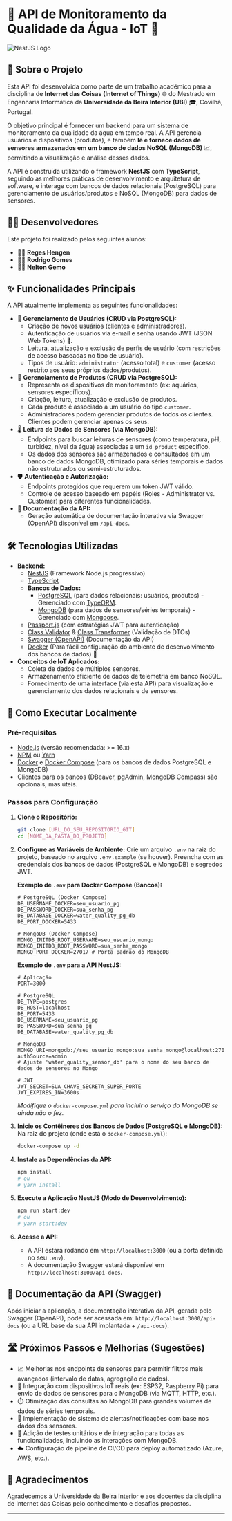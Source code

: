 # 🌊 API de Monitoramento da Qualidade da Água - IoT 🐠

![NestJS Logo](https://nestjs.com/img/logo_text.svg)

## 📝 Sobre o Projeto

Esta API foi desenvolvida como parte de um trabalho acadêmico para a disciplina de **Internet das Coisas (Internet of Things)** 🌐 do Mestrado em Engenharia Informática da **Universidade da Beira Interior (UBI)** 🎓, Covilhã, Portugal.

O objetivo principal é fornecer um backend para um sistema de monitoramento da qualidade da água em tempo real. A API gerencia usuários e dispositivos (produtos), e também **lê e fornece dados de sensores armazenados em um banco de dados NoSQL (MongoDB)** 📈, permitindo a visualização e análise desses dados.

A API é construída utilizando o framework **NestJS** com **TypeScript**, seguindo as melhores práticas de desenvolvimento e arquitetura de software, e interage com bancos de dados relacionais (PostgreSQL) para gerenciamento de usuários/produtos e NoSQL (MongoDB) para dados de sensores.

## 🧑‍💻 Desenvolvedores

Este projeto foi realizado pelos seguintes alunos:

*   👨‍💻 **Reges Hengen**
*   👨‍💻 **Rodrigo Gomes**
*   👨‍💻 **Nelton Gemo**

## ✨ Funcionalidades Principais

A API atualmente implementa as seguintes funcionalidades:

*   👤 **Gerenciamento de Usuários (CRUD via PostgreSQL):**
    *   Criação de novos usuários (clientes e administradores).
    *   Autenticação de usuários via e-mail e senha usando JWT (JSON Web Tokens) 🔑.
    *   Leitura, atualização e exclusão de perfis de usuário (com restrições de acesso baseadas no tipo de usuário).
    *   Tipos de usuário: `administrator` (acesso total) e `customer` (acesso restrito aos seus próprios dados/produtos).
*   🐠 **Gerenciamento de Produtos (CRUD via PostgreSQL):**
    *   Representa os dispositivos de monitoramento (ex: aquários, sensores específicos).
    *   Criação, leitura, atualização e exclusão de produtos.
    *   Cada produto é associado a um usuário do tipo `customer`.
    *   Administradores podem gerenciar produtos de todos os clientes. Clientes podem gerenciar apenas os seus.
*   🌡️ **Leitura de Dados de Sensores (via MongoDB):**
    *   Endpoints para buscar leituras de sensores (como temperatura, pH, turbidez, nível da água) associadas a um `id_product` específico.
    *   Os dados dos sensores são armazenados e consultados em um banco de dados MongoDB, otimizado para séries temporais e dados não estruturados ou semi-estruturados.
*   🛡️ **Autenticação e Autorização:**
    *   Endpoints protegidos que requerem um token JWT válido.
    *   Controle de acesso baseado em papéis (Roles - Administrator vs. Customer) para diferentes funcionalidades.
*   📄 **Documentação da API:**
    *   Geração automática de documentação interativa via Swagger (OpenAPI) disponível em `/api-docs`.

## 🛠️ Tecnologias Utilizadas

*   **Backend:**
    *   [NestJS](https://nestjs.com/) (Framework Node.js progressivo)
    *   [TypeScript](https://www.typescriptlang.org/)
    *   **Bancos de Dados:**
        *   [PostgreSQL](https://www.postgresql.org/) (para dados relacionais: usuários, produtos) - Gerenciado com [TypeORM](https://typeorm.io/).
        *   [MongoDB](https://www.mongodb.com/) (para dados de sensores/séries temporais) - Gerenciado com [Mongoose](https://mongoosejs.com/).
    *   [Passport.js](http://www.passportjs.org/) (com estratégias JWT para autenticação)
    *   [Class Validator](https://github.com/typestack/class-validator) & [Class Transformer](https://github.com/typestack/class-transformer) (Validação de DTOs)
    *   [Swagger (OpenAPI)](https://swagger.io/) (Documentação da API)
    *   [Docker](https://www.docker.com/) (Para fácil configuração do ambiente de desenvolvimento dos bancos de dados) 🐳
*   **Conceitos de IoT Aplicados:**
    *   Coleta de dados de múltiplos sensores.
    *   Armazenamento eficiente de dados de telemetria em banco NoSQL.
    *   Fornecimento de uma interface (via esta API) para visualização e gerenciamento dos dados relacionais e de sensores.

## 🚀 Como Executar Localmente

### Pré-requisitos

*   [Node.js](https://nodejs.org/) (versão recomendada: >= 16.x)
*   [NPM](https://www.npmjs.com/) ou [Yarn](https://yarnpkg.com/)
*   [Docker](https://www.docker.com/) e [Docker Compose](https://docs.docker.com/compose/) (para os bancos de dados PostgreSQL e MongoDB)
*   Clientes para os bancos (DBeaver, pgAdmin, MongoDB Compass) são opcionais, mas úteis.

### Passos para Configuração

1.  **Clone o Repositório:**
    ```bash
    git clone [URL_DO_SEU_REPOSITORIO_GIT]
    cd [NOME_DA_PASTA_DO_PROJETO]
    ```

2.  **Configure as Variáveis de Ambiente:**
    Crie um arquivo `.env` na raiz do projeto, baseado no arquivo `.env.example` (se houver). Preencha com as credenciais dos bancos de dados (PostgreSQL e MongoDB) e segredos JWT.

    **Exemplo de `.env` para Docker Compose (Bancos):**
    ```env
    # PostgreSQL (Docker Compose)
    DB_USERNAME_DOCKER=seu_usuario_pg
    DB_PASSWORD_DOCKER=sua_senha_pg
    DB_DATABASE_DOCKER=water_quality_pg_db
    DB_PORT_DOCKER=5433

    # MongoDB (Docker Compose)
    MONGO_INITDB_ROOT_USERNAME=seu_usuario_mongo
    MONGO_INITDB_ROOT_PASSWORD=sua_senha_mongo
    MONGO_PORT_DOCKER=27017 # Porta padrão do MongoDB
    ```

    **Exemplo de `.env` para a API NestJS:**
    ```env
    # Aplicação
    PORT=3000

    # PostgreSQL
    DB_TYPE=postgres
    DB_HOST=localhost
    DB_PORT=5433
    DB_USERNAME=seu_usuario_pg
    DB_PASSWORD=sua_senha_pg
    DB_DATABASE=water_quality_pg_db

    # MongoDB
    MONGO_URI=mongodb://seu_usuario_mongo:sua_senha_mongo@localhost:27017/water_quality_sensor_db?authSource=admin
    # Ajuste 'water_quality_sensor_db' para o nome do seu banco de dados de sensores no Mongo

    # JWT
    JWT_SECRET=SUA_CHAVE_SECRETA_SUPER_FORTE
    JWT_EXPIRES_IN=3600s
    ```
    *Modifique o `docker-compose.yml` para incluir o serviço do MongoDB se ainda não o fez.*

3.  **Inicie os Contêineres dos Bancos de Dados (PostgreSQL e MongoDB):**
    Na raiz do projeto (onde está o `docker-compose.yml`):
    ```bash
    docker-compose up -d
    ```

4.  **Instale as Dependências da API:**
    ```bash
    npm install
    # ou
    # yarn install
    ```

5.  **Execute a Aplicação NestJS (Modo de Desenvolvimento):**
    ```bash
    npm run start:dev
    # ou
    # yarn start:dev
    ```

6.  **Acesse a API:**
    *   A API estará rodando em `http://localhost:3000` (ou a porta definida no seu `.env`).
    *   A documentação Swagger estará disponível em `http://localhost:3000/api-docs`.

## 📖 Documentação da API (Swagger)

Após iniciar a aplicação, a documentação interativa da API, gerada pelo Swagger (OpenAPI), pode ser acessada em:
`http://localhost:3000/api-docs` (ou a URL base da sua API implantada + `/api-docs`).

## 🛣️ Próximos Passos e Melhorias (Sugestões)

*   📈 Melhorias nos endpoints de sensores para permitir filtros mais avançados (intervalo de datas, agregação de dados).
*   🔗 Integração com dispositivos IoT reais (ex: ESP32, Raspberry Pi) para envio de dados de sensores para o MongoDB (via MQTT, HTTP, etc.).
*   ⏱️ Otimização das consultas ao MongoDB para grandes volumes de dados de séries temporais.
*   🔔 Implementação de sistema de alertas/notificações com base nos dados dos sensores.
*   🧪 Adição de testes unitários e de integração para todas as funcionalidades, incluindo as interações com MongoDB.
*   ☁️ Configuração de pipeline de CI/CD para deploy automatizado (Azure, AWS, etc.).

## 🙏 Agradecimentos

Agradecemos à Universidade da Beira Interior e aos docentes da disciplina de Internet das Coisas pelo conhecimento e desafios propostos.

---